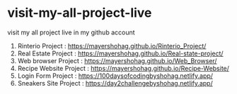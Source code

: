 # visit-my-all-project-live
visit my all project live in my github account


1. Rinterio Project : https://mayershohag.github.io/Rinterio_Project/ </br>
2. Real Estate Project : https://mayershohag.github.io/Real-state-project/ </br>
3. Web browser Project : https://mayershohag.github.io/Web_Browser/ </br>
4. Recipe Website Project : https://mayershohag.github.io/Recipe-Website/ </br>
5. Login Form Project : https://100daysofcodingbyshohag.netlify.app/ </br>
6. Sneakers Site Project : https://day2challengebyshohag.netlify.app/ </br>
